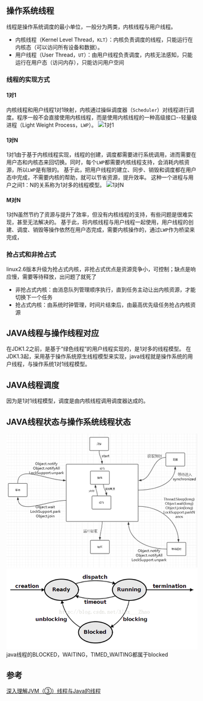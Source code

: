## 操作系统线程
线程是操作系统调度的最小单位，一般分为两类，内核线程与用户线程。
- 内核线程（Kernel Level Thread，`KLT`）：内核负责调度的线程，只能运行在内核态（可以访问所有设备和数据）。
- 用户线程（User Thread，`UT`）：由用户线程负责调度，内核无法感知，只能运行在用户态（访问内存），只能访问用户空间

### 线程的实现方式
#### 1对1
内核线程和用户线程1对1映射，内核通过操纵调度器（`Scheduler`）对线程进行调度。程序一般不会直接使用内核线程，而是使用内核线程的一种高级接口--轻量级进程（Light Weight Process，`LWP`）。
![1对1](1对1.png)
#### 1对N
1对1由于基于内核线程实现，线程的创建，调度都需要进行系统调用，进而需要在用户态和内核态来回切换。同时，每个`LWP`都需要内核线程支持，会消耗内核资源，所以`LWP`是有限的。
基于此，把用户线程的建立、同步、销毁和调度都在用户态中完成，不需要内核的帮助，就可以节省资源，提升效率。
这种一个进程与用户之间1：N的关系称为1对多的线程模型。
![1对N](1对N.png)
#### M对N
1对N虽然节约了资源与提升了效率，但没有内核线程的支持，有些问题是很难实现，甚至无法解决的。
基于此，将内核线程与用户线程一起使用，用户线程的创建、调度、销毁等操作依然在用户态完成，需要内核操作的，通过`LWP`作为桥梁来完成，

### 抢占式和非抢占式
linux2.6版本升级为抢占式内核，非抢占式优点是资源竞争小，可控制；缺点是响应慢，需要等待释放，出问题了就死了
- 非抢占式内核：由消息队列管理顺序执行，直到任务主动让出内核资源，才能切换下一个任务
- 抢占式内核：由系统时钟管理，时间片结束后，由最高优先级任务抢占内核资源

## JAVA线程与操作线程对应
在JDK1.2之前，是基于“绿色线程”的用户线程实现的，是1对多的线程模型。
在JDK1.3起，采用基于操作系统原生线程模型来实现，java线程就是操作系统的用户线程，与操作系统1对1线程模型。

## JAVA线程调度
因为是1对1线程模型，调度是由内核线程调用调度器达成的。

## JAVA线程状态与操作系统线程状态
![线程运行状态](线程运行状态.png)
![操作系统线程状态](操作系统线程状态.png)
java线程的BLOCKED，WAITING，TIMED_WAITING都属于blocked

## 参考

[深入理解JVM（③）线程与Java的线程](https://www.cnblogs.com/jimoer/p/13283355.html)




